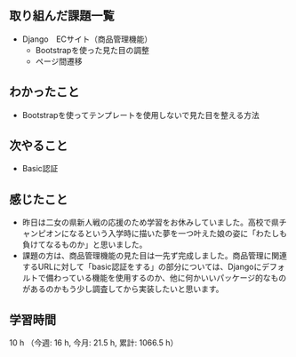 ## 取り組んだ課題一覧
- Django　ECサイト（商品管理機能）
    - Bootstrapを使った見た目の調整
    - ページ間遷移

## わかったこと
- Bootstrapを使ってテンプレートを使用しないで見た目を整える方法

## 次やること
- Basic認証

## 感じたこと
- 昨日は二女の県新人戦の応援のため学習をお休みしていました。高校で県チャンピオンになるという入学時に描いた夢を一つ叶えた娘の姿に「わたしも負けてなるものか」と思いました。
- 課題の方は、商品管理機能の見た目は一先ず完成しました。商品管理に関連するURLに対して「basic認証をする」の部分については、Djangoにデフォルトで備わっている機能を使用するのか、他に何かいいパッケージ的なものがあるのかもう少し調査してから実装したいと思います。    
    
## 学習時間
10 h （今週: 16 h, 今月: 21.5 h, 累計: 1066.5 h）